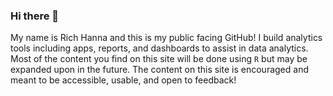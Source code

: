 ### Hi there 👋

My name is Rich Hanna and this is my public facing GitHub! I build analytics tools including apps, reports, and dashboards to assist in data analytics. Most of the content you find on this site will be done using `R` but may be expanded upon in the future. The content on this site is encouraged and meant to be accessible, usable, and open to feedback!



<!--
**rsh52/rsh52** is a ✨ _special_ ✨ repository because its `README.md` (this file) appears on your GitHub profile.

Here are some ideas to get you started:

- 🔭 I’m currently working on ...
- 🌱 I’m currently learning ...
- 👯 I’m looking to collaborate on ...
- 🤔 I’m looking for help with ...
- 💬 Ask me about ...
- 📫 How to reach me: ...
- 😄 Pronouns: ...
- ⚡ Fun fact: ...
-->
